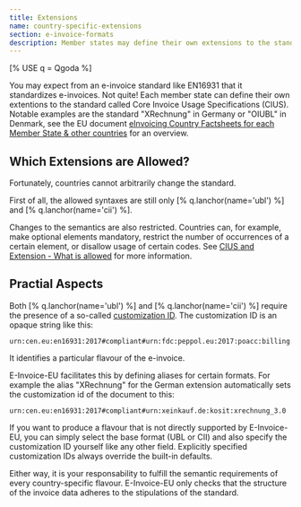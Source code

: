 ```yaml
---
title: Extensions
name: country-specific-extensions
section: e-invoice-formats
description: Member states may define their own extensions to the standard in the form of Core Invoice Usage Specifications (CIUS)
---
```

<!--qgoda-no-xgettext-->
[% USE q = Qgoda %]
<!--/qgoda-no-xgettext-->

You may expect from an e-invoice standard like EN16931 that it
standardizes e-invoices. Not quite! Each member state can define their own
extentions to the standard called Core Invoice Usage Specifications
(CIUS). Notable examples are the standard "XRechnung" in Germany or "OIUBL" in
Denmark, see the EU document [eInvoicing Country Factsheets for each Member State & other
countries](https://ec.europa.eu/digital-building-blocks/sites/display/DIGITAL/eInvoicing+Country+Factsheets+for+each+Member+State+and+other+countries)
for an overview.

## Which Extensions are Allowed?

Fortunately, countries cannot arbitrarily change the standard.

First of all, the allowed syntaxes are still only
[% q.lanchor(name='ubl') %] and [% q.lanchor(name='cii') %].

Changes to the semantics are also restricted. Countries can, for example, make
optional elements mandatory, restrict the number of occurrences of a
certain element, or disallow usage of certain codes. See
[CIUS and Extension - What is allowed](https://ec.europa.eu/digital-building-blocks/sites/display/DIGITAL/CIUS+and+Extension+-+What+is+allowed) for more information.

## Practial Aspects

Both [% q.lanchor(name='ubl') %] and [% q.lanchor(name='cii') %] require the
presence of a so-called [customization ID](https://docs.peppol.eu/poacc/billing/3.0/syntax/ubl-invoice/cbc-CustomizationID/). The customization ID is an opaque string like this:

<!--qgoda-no-xgettext-->
```
urn:cen.eu:en16931:2017#compliant#urn:fdc:peppol.eu:2017:poacc:billing:3.0
```
<!--/qgoda-no-xgettext-->

It identifies a particular flavour of the e-invoice.

E-Invoice-EU facilitates this by defining aliases for certain formats. For
example the alias "XRechnung" for the German extension automatically sets
the customization id of the document to this:

<!--qgoda-no-xgettext-->
```
urn:cen.eu:en16931:2017#compliant#urn:xeinkauf.de:kosit:xrechnung_3.0
```
<!--/qgoda-no-xgettext-->

If you want to produce a flavour that is not directly supported by
E-Invoice-EU, you can simply select the base format (UBL or CII) and
also specify the customization ID yourself like any other field. Explicitly specified customization
IDs always override the built-in defaults.

Either way, it is your responsability to fulfill the semantic requirements of
every country-specific flavour. E-Invoice-EU only checks that the structure
of the invoice data adheres to the stipulations of the standard.
